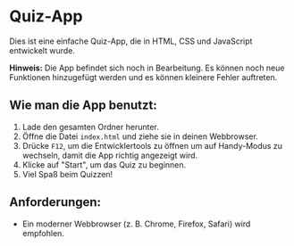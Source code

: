 # Quiz-App

Dies ist eine einfache Quiz-App, die in HTML, CSS und JavaScript entwickelt wurde.

**Hinweis:** Die App befindet sich noch in Bearbeitung. Es können noch neue Funktionen hinzugefügt werden und es können kleinere Fehler auftreten.

## Wie man die App benutzt:

1. Lade den gesamten Ordner herunter.
2. Öffne die Datei `index.html` und ziehe sie in deinen Webbrowser.
3. Drücke `F12`, um die Entwicklertools zu öffnen um auf Handy-Modus zu wechseln, damit die App richtig angezeigt wird.
4. Klicke auf "Start", um das Quiz zu beginnen.
5. Viel Spaß beim Quizzen!

## Anforderungen:
- Ein moderner Webbrowser (z. B. Chrome, Firefox, Safari) wird empfohlen.
